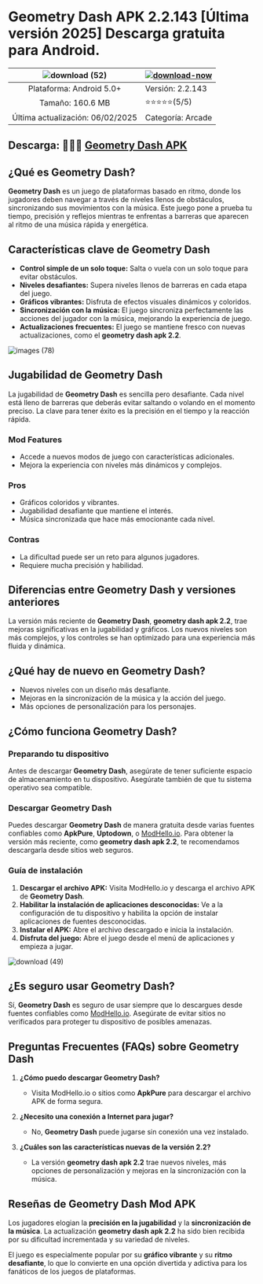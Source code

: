 # Geometry Dash APK 2.2.143 [Última versión 2025] Descarga gratuita para Android.

| ![download (52)](https://github.com/user-attachments/assets/21d4cfcf-df27-4ddb-b7e7-de4a64cd1dd7)| [![download-now](https://github.com/user-attachments/assets/22657e67-9d2d-46af-a41a-5d365d2ddc1f)](https://modhello.io/geometry-dash.html)  |
|:-------------------------------------------------:|-----------------------|
| Plataforma: Android 5.0+         | Versión: 2.2.143    |
| Tamaño: 160.6 MB             |  ⭐️⭐️⭐️⭐️⭐️(5/5) |
| Última actualización: 06/02/2025 | Categoría: Arcade |

## Descarga: 🎉🎉🎉 [Geometry Dash APK](https://modhello.io/geometry-dash.html)

## ¿Qué es Geometry Dash?

**Geometry Dash** es un juego de plataformas basado en ritmo, donde los jugadores deben navegar a través de niveles llenos de obstáculos, sincronizando sus movimientos con la música. Este juego pone a prueba tu tiempo, precisión y reflejos mientras te enfrentas a barreras que aparecen al ritmo de una música rápida y energética.

## Características clave de Geometry Dash

- **Control simple de un solo toque:** Salta o vuela con un solo toque para evitar obstáculos.
- **Niveles desafiantes:** Supera niveles llenos de barreras en cada etapa del juego.
- **Gráficos vibrantes:** Disfruta de efectos visuales dinámicos y coloridos.
- **Sincronización con la música:** El juego sincroniza perfectamente las acciones del jugador con la música, mejorando la experiencia de juego.
- **Actualizaciones frecuentes:** El juego se mantiene fresco con nuevas actualizaciones, como el **geometry dash apk 2.2**.

![images (78)](https://github.com/user-attachments/assets/e6a82e87-615a-46d1-9c12-538ee69d4873)


## Jugabilidad de Geometry Dash

La jugabilidad de **Geometry Dash** es sencilla pero desafiante. Cada nivel está lleno de barreras que deberás evitar saltando o volando en el momento preciso. La clave para tener éxito es la precisión en el tiempo y la reacción rápida.

### Mod Features
- Accede a nuevos modos de juego con características adicionales.
- Mejora la experiencia con niveles más dinámicos y complejos.
  
### Pros
- Gráficos coloridos y vibrantes.
- Jugabilidad desafiante que mantiene el interés.
- Música sincronizada que hace más emocionante cada nivel.
  
### Contras
- La dificultad puede ser un reto para algunos jugadores.
- Requiere mucha precisión y habilidad.

## Diferencias entre Geometry Dash y versiones anteriores

La versión más reciente de **Geometry Dash**, **geometry dash apk 2.2**, trae mejoras significativas en la jugabilidad y gráficos. Los nuevos niveles son más complejos, y los controles se han optimizado para una experiencia más fluida y dinámica.

## ¿Qué hay de nuevo en Geometry Dash?

- Nuevos niveles con un diseño más desafiante.
- Mejoras en la sincronización de la música y la acción del juego.
- Más opciones de personalización para los personajes.

## ¿Cómo funciona Geometry Dash?

### Preparando tu dispositivo

Antes de descargar **Geometry Dash**, asegúrate de tener suficiente espacio de almacenamiento en tu dispositivo. Asegúrate también de que tu sistema operativo sea compatible.

### Descargar Geometry Dash

Puedes descargar **Geometry Dash** de manera gratuita desde varias fuentes confiables como **ApkPure**, **Uptodown**, o [ModHello.io](https://modhello.io). Para obtener la versión más reciente, como **geometry dash apk 2.2**, te recomendamos descargarla desde sitios web seguros.

### Guía de instalación

1. **Descargar el archivo APK:** Visita ModHello.io y descarga el archivo APK de **Geometry Dash**.
2. **Habilitar la instalación de aplicaciones desconocidas:** Ve a la configuración de tu dispositivo y habilita la opción de instalar aplicaciones de fuentes desconocidas.
3. **Instalar el APK:** Abre el archivo descargado e inicia la instalación.
4. **Disfruta del juego:** Abre el juego desde el menú de aplicaciones y empieza a jugar.

![download (49)](https://github.com/user-attachments/assets/99f7506d-a8e5-411a-8f63-bfe920a9a5fc)


## ¿Es seguro usar Geometry Dash?

Sí, **Geometry Dash** es seguro de usar siempre que lo descargues desde fuentes confiables como [ModHello.io](https://modhello.io). Asegúrate de evitar sitios no verificados para proteger tu dispositivo de posibles amenazas.

## Preguntas Frecuentes (FAQs) sobre Geometry Dash

1. **¿Cómo puedo descargar Geometry Dash?**
   - Visita ModHello.io o sitios como **ApkPure** para descargar el archivo APK de forma segura.
   
2. **¿Necesito una conexión a Internet para jugar?**
   - No, **Geometry Dash** puede jugarse sin conexión una vez instalado.

3. **¿Cuáles son las características nuevas de la versión 2.2?**
   - La versión **geometry dash apk 2.2** trae nuevos niveles, más opciones de personalización y mejoras en la sincronización con la música.

## Reseñas de Geometry Dash Mod APK

Los jugadores elogian la **precisión en la jugabilidad** y la **sincronización de la música**. La actualización **geometry dash apk 2.2** ha sido bien recibida por su dificultad incrementada y su variedad de niveles. 

El juego es especialmente popular por su **gráfico vibrante** y su **ritmo desafiante**, lo que lo convierte en una opción divertida y adictiva para los fanáticos de los juegos de plataformas.
